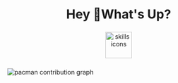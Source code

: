 <h1 align="center">Hey 👋What's Up?</h1>

###

<div align="center">
  <img src="https://skillicons.dev/icons?i=py,unreal,github,ae,ps,pr,blender,cpp,vscode" height="60" alt="skills icons" />
</div>

###

<picture>
  <source media="(prefers-color-scheme: dark)" srcset="https://raw.githubusercontent.com/lucas-tafuri/lucas-tafuri/output/pacman-contribution-graph-dark.svg">
  <source media="(prefers-color-scheme: light)" srcset="https://raw.githubusercontent.com/lucas-tafuri/lucas-tafuri/output/pacman-contribution-graph.svg">
  <img alt="pacman contribution graph" src="https://raw.githubusercontent.com/lucas-tafuri/lucas-tafuri/output/pacman-contribution-graph.svg">
</picture>

###
